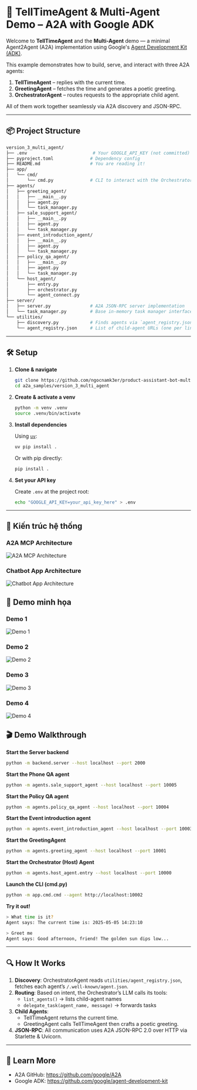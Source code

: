 # 🤖 TellTimeAgent & Multi-Agent Demo – A2A with Google ADK

Welcome to **TellTimeAgent** and the **Multi-Agent** demo — a minimal Agent2Agent (A2A) implementation using Google's [Agent Development Kit (ADK)](https://github.com/google/agent-development-kit).

This example demonstrates how to build, serve, and interact with three A2A agents:
1. **TellTimeAgent** – replies with the current time.
2. **GreetingAgent** – fetches the time and generates a poetic greeting.
3. **OrchestratorAgent** – routes requests to the appropriate child agent.

All of them work together seamlessly via A2A discovery and JSON-RPC.

---

## 📦 Project Structure

```bash
version_3_multi_agent/
├── .env                         # Your GOOGLE_API_KEY (not committed)
├── pyproject.toml              # Dependency config
├── README.md                   # You are reading it!
├── app/
│   └── cmd/
│       └── cmd.py              # CLI to interact with the OrchestratorAgent
├── agents/
│   ├── greeting_agent/
│   │   ├── __main__.py         
│   │   ├── agent.py            
│   │   └── task_manager.py     
│   ├── sale_support_agent/
│   │   ├── __main__.py         
│   │   ├── agent.py            
│   │   └── task_manager.py     
│   ├── event_introduction_agent/
│   │   ├── __main__.py         
│   │   ├── agent.py            
│   │   └── task_manager.py     
│   ├── policy_qa_agent/
│   │   ├── __main__.py         
│   │   ├── agent.py            
│   │   └── task_manager.py     
│   └── host_agent/
│       ├── entry.py            
│       ├── orchestrator.py     
│       └── agent_connect.py    
├── server/
│   ├── server.py               # A2A JSON-RPC server implementation
│   └── task_manager.py         # Base in-memory task manager interface
└── utilities/
    ├── discovery.py            # Finds agents via `agent_registry.json`
    └── agent_registry.json     # List of child-agent URLs (one per line)
```

---

## 🛠️ Setup

1. **Clone & navigate**

    ```bash
    git clone https://github.com/ngocnamk3er/product-assistant-bot-multi-agent
    cd a2a_samples/version_3_multi_agent
    ```

2. **Create & activate a venv**

    ```bash
    python -m venv .venv
    source .venv/bin/activate
    ```

3. **Install dependencies**

    Using [`uv`](https://github.com/astral-sh/uv):

    ```bash
    uv pip install .
    ```

    Or with pip directly:

    ```bash
    pip install .
    ```

4. **Set your API key**

    Create `.env` at the project root:
    ```bash
    echo "GOOGLE_API_KEY=your_api_key_here" > .env
    ```

---

## 🧱 Kiến trúc hệ thống

### A2A MCP Architecture
![A2A MCP Architecture](https://raw.githubusercontent.com/ngocnamk3er/product-assistant-bot-multi-agent/main/image/a2a_mcp_architecture.png)

### Chatbot App Architecture
![Chatbot App Architecture](https://raw.githubusercontent.com/ngocnamk3er/product-assistant-bot-multi-agent/main/image/chatbot_app_architechture.png)

## 📸 Demo minh họa

### Demo 1
![Demo 1](https://raw.githubusercontent.com/ngocnamk3er/product-assistant-bot-multi-agent/main/image/demo1.png)

### Demo 2
![Demo 2](https://raw.githubusercontent.com/ngocnamk3er/product-assistant-bot-multi-agent/main/image/demo2.png)

### Demo 3
![Demo 3](https://raw.githubusercontent.com/ngocnamk3er/product-assistant-bot-multi-agent/main/image/demo3.png)

### Demo 4
![Demo 4](https://raw.githubusercontent.com/ngocnamk3er/product-assistant-bot-multi-agent/main/image/demo4.png)

## 🎬 Demo Walkthrough

**Start the Server backend**
```bash
python -m backend.server --host localhost --port 2000
```

**Start the Phone QA agent**
```bash
python -m agents.sale_support_agent --host localhost --port 10005
```



**Start the Policy QA agent**
```bash
python -m agents.policy_qa_agent --host localhost --port 10004
```


**Start the Event introduction agent**
```bash
python -m agents.event_introduction_agent --host localhost --port 10003
```


**Start the GreetingAgent**
```bash
python -m agents.greeting_agent --host localhost --port 10001
```

**Start the Orchestrator (Host) Agent**
```bash
python -m agents.host_agent.entry --host localhost --port 10000
```

**Launch the CLI (cmd.py)**
```bash
python -m app.cmd.cmd --agent http://localhost:10002
```

**Try it out!**
```bash
> What time is it?
Agent says: The current time is: 2025-05-05 14:23:10

> Greet me
Agent says: Good afternoon, friend! The golden sun dips low...
```

---

## 🔍 How It Works

1. **Discovery**: OrchestratorAgent reads `utilities/agent_registry.json`, fetches each agent’s `/​.well-known/agent.json`.
2. **Routing**: Based on intent, the Orchestrator’s LLM calls its tools:
   - `list_agents()` → lists child-agent names
   - `delegate_task(agent_name, message)` → forwards tasks
3. **Child Agents**:
   - TellTimeAgent returns the current time.
   - GreetingAgent calls TellTimeAgent then crafts a poetic greeting.
4. **JSON-RPC**: All communication uses A2A JSON-RPC 2.0 over HTTP via Starlette & Uvicorn.

---

## 📖 Learn More

- A2A GitHub: https://github.com/google/A2A  
- Google ADK: https://github.com/google/agent-development-kit